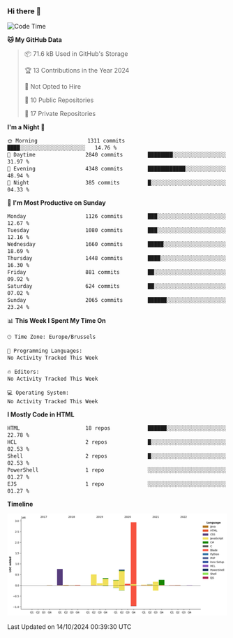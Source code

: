 ### Hi there 👋

<!--START_SECTION:waka-->
![Code Time](http://img.shields.io/badge/Code%20Time-1%2C222%20hrs%2056%20mins-blue)

**🐱 My GitHub Data** 

> 📦 71.6 kB Used in GitHub's Storage 
 > 
> 🏆 13 Contributions in the Year 2024
 > 
> 🚫 Not Opted to Hire
 > 
> 📜 10 Public Repositories 
 > 
> 🔑 17 Private Repositories 
 > 
**I'm a Night 🦉** 

```text
🌞 Morning                1311 commits        ████░░░░░░░░░░░░░░░░░░░░░   14.76 % 
🌆 Daytime                2840 commits        ████████░░░░░░░░░░░░░░░░░   31.97 % 
🌃 Evening                4348 commits        ████████████░░░░░░░░░░░░░   48.94 % 
🌙 Night                  385 commits         █░░░░░░░░░░░░░░░░░░░░░░░░   04.33 % 
```
📅 **I'm Most Productive on Sunday** 

```text
Monday                   1126 commits        ███░░░░░░░░░░░░░░░░░░░░░░   12.67 % 
Tuesday                  1080 commits        ███░░░░░░░░░░░░░░░░░░░░░░   12.16 % 
Wednesday                1660 commits        █████░░░░░░░░░░░░░░░░░░░░   18.69 % 
Thursday                 1448 commits        ████░░░░░░░░░░░░░░░░░░░░░   16.30 % 
Friday                   881 commits         ██░░░░░░░░░░░░░░░░░░░░░░░   09.92 % 
Saturday                 624 commits         ██░░░░░░░░░░░░░░░░░░░░░░░   07.02 % 
Sunday                   2065 commits        ██████░░░░░░░░░░░░░░░░░░░   23.24 % 
```


📊 **This Week I Spent My Time On** 

```text
🕑︎ Time Zone: Europe/Brussels

💬 Programming Languages: 
No Activity Tracked This Week

🔥 Editors: 
No Activity Tracked This Week

💻 Operating System: 
No Activity Tracked This Week
```

**I Mostly Code in HTML** 

```text
HTML                     18 repos            ██████░░░░░░░░░░░░░░░░░░░   22.78 % 
HCL                      2 repos             █░░░░░░░░░░░░░░░░░░░░░░░░   02.53 % 
Shell                    2 repos             █░░░░░░░░░░░░░░░░░░░░░░░░   02.53 % 
PowerShell               1 repo              ░░░░░░░░░░░░░░░░░░░░░░░░░   01.27 % 
EJS                      1 repo              ░░░░░░░░░░░░░░░░░░░░░░░░░   01.27 % 
```



**Timeline**

![Lines of Code chart](https://raw.githubusercontent.com/guillaumedeplancke/guillaumedeplancke/main/assets/bar_graph.png)


 Last Updated on 14/10/2024 00:39:30 UTC
<!--END_SECTION:waka-->
